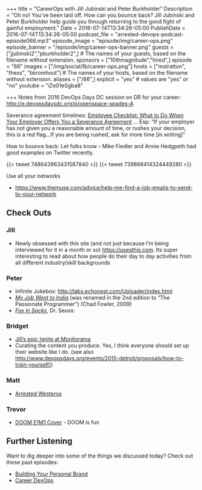 +++
title = "CareerOps with Jill Jubinski and Peter Burkholder"
Description = "Oh no! You've been laid off. How can you bounce back? Jill Jubinski and Peter Burkholder help guide you through returning to the good fight of gainful employment."
Date = 2016-07-14T13:34:26-05:00
PublishDate = 2016-07-14T13:34:26-05:00
podcast_file = "arrested-devops-podcast-episode066.mp3"
episode_image = "episode/img/career-ops.png"
episode_banner = "/episode/img/career-ops-banner.png"
guests = ["jjubinski2","pburkholder2",] # The names of your guests, based on the filename without extension.
sponsors = ["10thmagnitude","hired",]
episode = "66"
images = ["/img/social/fb/career-ops.png"]
hosts = ["mstratton", "thess", "bkromhout"] # The names of your hosts, based on the filename without extension.
aliases = ["/66",]
explicit = "yes" # values are "yes" or "no"
youtube = "iZe01eSgba8"

+++
Notes from 2016 DevOps Days DC session on DR for your career: http://e.devopsdaysdc.org/p/openspace-spades-A


Severance agreement timelines:
[Employee Checklist: What to Do When Your Employer Offers You a Severance Agreement](https://www.eeoc.gov/policy/docs/qanda_severance-agreements.html#A) ... Esp:
“If your employer has not given you a reasonable amount of time, or rushes your decision, this is a red flag...If you are being rushed, ask for more time [in writing]”

How to bounce back:
Let folks know - Mike Fiedler and Annie Hedgpeth had good examples on Twitter recently.

{{< tweet 748643963431587840 >}}
{{< tweet 739868414324449280 >}}

Use all your networks

- https://www.themuse.com/advice/help-me-find-a-job-emails-to-send-to-your-network

## Check Outs

### Jill
- Newly obsessed with this site (and not just because I’m being interviewed for it in a month or so) https://usesthis.com. Its super interesting to read about how people do their day to day activities from all different industry/skill backgrounds

### Peter
- Infinite Jukebox: http://labs.echonest.com/Uploader/index.html
- *[My Job Went to India](https://pragprog.com/book/cfcar2/the-passionate-programmer)* (was renamed in the 2nd edition to “The Passionate Programmer”)  (Chad Fowler, 2009)
- *[Fox in Socks](http://www.seussville.com/books/book_detail.php?isbn=9780394800387)*, Dr. Seuss:

### Bridget
- [Jill’s epic Ignite at Monitorama](https://www.youtube.com/watch?v=vQBtun-Ein8&feature=youtu.be&t=7h27m05s)
- Curating the content you produce. Yes, I think everyone should set up their website like I do.
(see also http://www.devopsdays.org/events/2015-detroit/proposals/how-to-train-yourself/)

### Matt
- [Arrested Westeros](http://arrestedwesteros.com/)

### Trevor
- [DOOM E1M1 Cover](https://www.youtube.com/watch?v=8nA5FJL_CoA) - DOOM is fun


## Further Listening
Want to dig deeper into some of the things we discussed today?
Check out these past episodes:

- [Building Your Personal Brand](https://www.arresteddevops.com/personal-brand/)
- [Career DevOps](https://www.arresteddevops.com/career-devops/)
